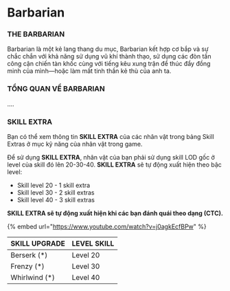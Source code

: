 # Barbarian

### THE BARBARIAN

Barbarian là một kẻ lang thang du mục, Barbarian kết hợp cơ bắp và sự chắc chắn với khả năng sử dụng vũ khí thành thạo, sử dụng các đòn tấn công cận chiến tàn khốc cùng với tiếng kêu xung trận để thúc đẩy đồng minh của mình—hoặc làm mất tinh thần kẻ thù của anh ta.

### TỔNG QUAN VỀ BARBARIAN

....

### SKILL EXTRA

Bạn có thể xem thông tin **SKILL EXTRA** của các nhân vật trong bảng Skill Extras ở mục kỹ năng của nhân vật trong game.

Để sử dụng **SKILL EXTRA**, nhân vật của bạn phải sử dụng skill LOD gốc ở level của skill đó lên 20-30-40. **SKILL EXTRA** sẽ tự động xuất hiện theo bậc level:&#x20;

* Skill level 20 - 1 skill extra
* Skill level 30 - 2 skill extras
* Skill level 40 - 3 skill extras

**SKILL EXTRA sẽ tự động xuất hiện khi các bạn đánh quái theo dạng (CTC).**

{% embed url="https://www.youtube.com/watch?v=j0agkEcfBPw" %}

| SKILL UPGRADE  | LEVEL SKILL |
| -------------- | ----------- |
| Berserk (\*)   | Level 20    |
| Frenzy (\*)    | Level 30    |
| Whirlwind (\*) | Level 40    |
